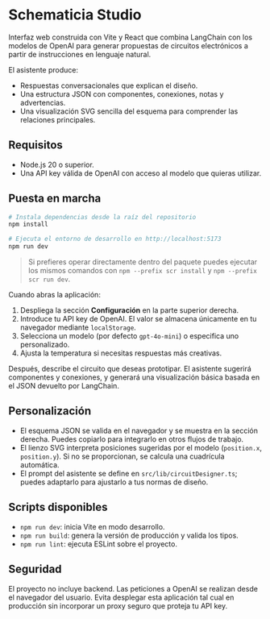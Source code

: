# Schematicia Studio

Interfaz web construida con Vite y React que combina LangChain con los modelos de OpenAI para generar propuestas de circuitos electrónicos a partir de instrucciones en lenguaje natural.

El asistente produce:

- Respuestas conversacionales que explican el diseño.
- Una estructura JSON con componentes, conexiones, notas y advertencias.
- Una visualización SVG sencilla del esquema para comprender las relaciones principales.

## Requisitos

- Node.js 20 o superior.
- Una API key válida de OpenAI con acceso al modelo que quieras utilizar.

## Puesta en marcha

```bash
# Instala dependencias desde la raíz del repositorio
npm install

# Ejecuta el entorno de desarrollo en http://localhost:5173
npm run dev
```

> Si prefieres operar directamente dentro del paquete puedes ejecutar los mismos comandos con
> `npm --prefix scr install` y `npm --prefix scr run dev`.

Cuando abras la aplicación:

1. Despliega la sección **Configuración** en la parte superior derecha.
2. Introduce tu API key de OpenAI. El valor se almacena únicamente en tu navegador mediante `localStorage`.
3. Selecciona un modelo (por defecto `gpt-4o-mini`) o especifica uno personalizado.
4. Ajusta la temperatura si necesitas respuestas más creativas.

Después, describe el circuito que deseas prototipar. El asistente sugerirá componentes y conexiones, y generará una visualización básica basada en el JSON devuelto por LangChain.

## Personalización

- El esquema JSON se valida en el navegador y se muestra en la sección derecha. Puedes copiarlo para integrarlo en otros flujos de trabajo.
- El lienzo SVG interpreta posiciones sugeridas por el modelo (`position.x`, `position.y`). Si no se proporcionan, se calcula una cuadrícula automática.
- El prompt del asistente se define en `src/lib/circuitDesigner.ts`; puedes adaptarlo para ajustarlo a tus normas de diseño.

## Scripts disponibles

- `npm run dev`: inicia Vite en modo desarrollo.
- `npm run build`: genera la versión de producción y valida los tipos.
- `npm run lint`: ejecuta ESLint sobre el proyecto.

## Seguridad

El proyecto no incluye backend. Las peticiones a OpenAI se realizan desde el navegador del usuario. Evita desplegar esta aplicación tal cual en producción sin incorporar un proxy seguro que proteja tu API key.

